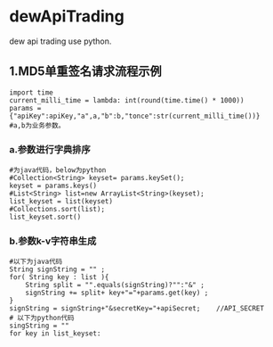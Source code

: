 # dewApiTrading
dew api trading use python.
## 1.MD5单重签名请求流程示例

    import time
    current_milli_time = lambda: int(round(time.time() * 1000))
    params = {"apiKey":apiKey,"a",a,"b":b,"tonce":str(current_milli_time())} 
    #a,b为业务参数。

### a.参数进行字典排序
    #为java代码，below为python
    #Collection<String> keyset= params.keySet();  
    keyset = params.keys()
    #List<String> list=new ArrayList<String>(keyset); 
    list_keyset = list(keyset)
    #Collections.sort(list);
    list_keyset.sort()
### b.参数k-v字符串生成
    #以下为java代码
    String signString = "" ;     
    for( String key : list ){
	    String split = "".equals(signString)?"":"&" ;
	    signString += split+ key+"="+params.get(key) ;
    }
    signString = signString+"&secretKey="+apiSecret;    //API_SECRET
    # 以下为python代码
    singString = ""
    for key in list_keyset:
        